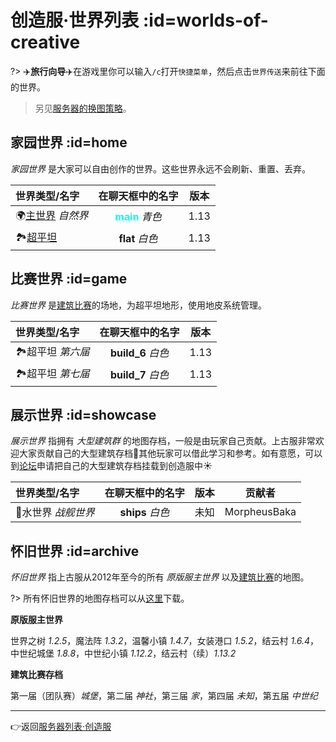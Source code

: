 # 创造服·世界列表 :id=worlds-of-creative

?> ✈️**旅行向导️️**✈️在游戏里你可以输入`/c`打开`快捷菜单`，然后点击`世界传送`来前往下面的世界。

> 另见[服务器的换图策略](/welcome/faq.md#save-policy)。

## 家园世界 :id=home

*家园世界* 是大家可以自由创作的世界。这些世界永远不会刷新、重置、丢弃。

| 世界类型/名字                      |                在聊天框中的名字                 | 版本  |
| :--------------------------------- | :----------------------------------------------: | :---: |
| 🌍[主世界][the_overworld] *自然界* | **<span style="color: cyan">main</span>** *青色* | 1.13  |
| 🏞[超平坦][superflat]              |                 **flat** *白色*                  | 1.13  |

## 比赛世界 :id=game

*比赛世界* 是[建筑比赛](/games/build.md)的场地，为超平坦地形，使用地皮系统管理。

| 世界类型/名字     |  在聊天框中的名字  | 版本  |
| :---------------- | :----------------: | :---: |
| 🏞超平坦 *第六届* | **build_6** *白色* | 1.13  |
| 🏞超平坦 *第七届* | **build_7** *白色* | 1.13  |

## 展示世界 :id=showcase

*展示世界* 指拥有 *大型建筑群* 的地图存档，一般是由玩家自己贡献。上古服非常欢迎大家贡献自己的大型建筑存档🥰其他玩家可以借此学习和参考。如有意愿，可以到[论坛][bbs]申请把自己的大型建筑存档挂载到创造服中☀️

| 世界类型/名字       | 在聊天框中的名字 | 版本  |    贡献者    |
| :------------------ | :--------------: | :---: | :----------: |
| 🐳水世界 *战舰世界* | **ships** *白色* | 未知  | MorpheusBaka |

## 怀旧世界 :id=archive

*怀旧世界* 指上古服从2012年至今的所有 *原版服主世界* 以及[建筑比赛](/games/build.md)的地图。

?> 所有怀旧世界的地图存档可以从[这里](/saves.md)下载。

**原版服主世界**

世界之树 *1.2.5*，魔法阵 *1.3.2*，温馨小镇 *1.4.7*，女装港口 *1.5.2*，结云村 *1.6.4*，中世纪城堡 *1.8.8*，中世纪小镇 *1.12.2*，结云村（续）*1.13.2*

**建筑比赛存档**

第一届（团队赛）*城堡*，第二届 *神社*，第三届 *家*，第四届 *未知*，第五届 *中世纪*

----

👉返回[服务器列表·创造服](/mc-servers/vanilla.md#creative)

[the_overworld]: https://minecraft-zh.gamepedia.com/%E4%B8%BB%E4%B8%96%E7%95%8C
[the_nether]: https://minecraft-zh.gamepedia.com/%E4%B8%8B%E7%95%8C
[the_end]: https://minecraft-zh.gamepedia.com/%E6%9C%AB%E8%B7%AF%E4%B9%8B%E5%9C%B0
[superflat]: https://minecraft-zh.gamepedia.com/%E8%B6%85%E5%B9%B3%E5%9D%A6%E4%B8%96%E7%95%8C
[bbs]: http://bbs.mimaru.me/
